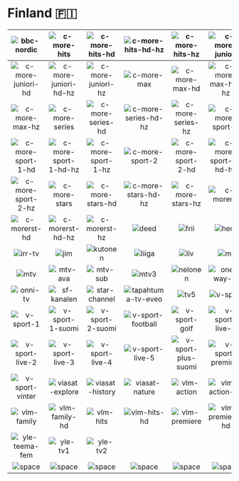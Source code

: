 # Finland 🇫🇮

| ![bbc-nordic] | ![c-more-hits] | ![c-more-hits-hd] | ![c-more-hits-hd-hz] | ![c-more-hits-hz] | ![c-more-juniori] |
|:---:|:---:|:---:|:---:|:---:|:---:|
| ![c-more-juniori-hd] | ![c-more-juniori-hd-hz] | ![c-more-juniori-hz] | ![c-more-max] | ![c-more-max-hd] | ![c-more-max-hd-hz] |
| ![c-more-max-hz] | ![c-more-series] | ![c-more-series-hd] | ![c-more-series-hd-hz] | ![c-more-series-hz] | ![c-more-sport-1] |
| ![c-more-sport-1-hd] | ![c-more-sport-1-hd-hz] | ![c-more-sport-1-hz] | ![c-more-sport-2] | ![c-more-sport-2-hd] | ![c-more-sport-2-hd-hz] |
| ![c-more-sport-2-hz] | ![c-more-stars] | ![c-more-stars-hd] | ![c-more-stars-hd-hz] | ![c-more-stars-hz] | ![c-morerst] |
| ![c-morerst-hd] | ![c-morerst-hd-hz] | ![c-morerst-hz] | ![deed] | ![frii] | ![hero] |
| ![irr-tv] | ![jim] | ![kutonen] | ![liiga] | ![liv] | ![mt] |
| ![mtv] | ![mtv-ava] | ![mtv-sub] | ![mtv3] | ![nelonen] | ![one-way-tv] |
| ![onni-tv] | ![sf-kanalen] | ![star-channel] | ![tapahtuma-tv-eveo] | ![tv5] | ![v-sport] |
| ![v-sport-1] | ![v-sport-1-suomi] | ![v-sport-2-suomi] | ![v-sport-football] | ![v-sport-golf] | ![v-sport-live-1] |
| ![v-sport-live-2] | ![v-sport-live-3] | ![v-sport-live-4] | ![v-sport-live-5] | ![v-sport-plus-suomi] | ![v-sport-premium] |
| ![v-sport-vinter] | ![viasat-explore] | ![viasat-history] | ![viasat-nature] | ![vlm-action] | ![vlm-action-hd] |
| ![vlm-family] | ![vlm-family-hd] | ![vlm-hits] | ![vlm-hits-hd] | ![vlm-premiere] | ![vlm-premiere-hd] |
| ![yle-teema-fem] | ![yle-tv1] | ![yle-tv2] |  |  |  |
| ![space] | ![space] | ![space] | ![space] | ![space] | ![space] |

[bbc-nordic]:bbc-nordic-fi.png
[c-more-hits]:c-more-hits-fi.png
[c-more-hits-hd]:c-more-hits-hd-fi.png
[c-more-hits-hd-hz]:c-more-hits-hd-hz-fi.png
[c-more-hits-hz]:c-more-hits-hz-fi.png
[c-more-juniori]:c-more-juniori-fi.png
[c-more-juniori-hd]:c-more-juniori-hd-fi.png
[c-more-juniori-hd-hz]:c-more-juniori-hd-hz-fi.png
[c-more-juniori-hz]:c-more-juniori-hz-fi.png
[c-more-max]:c-more-max-fi.png
[c-more-max-hd]:c-more-max-hd-fi.png
[c-more-max-hd-hz]:c-more-max-hd-hz-fi.png
[c-more-max-hz]:c-more-max-hz-fi.png
[c-more-series]:c-more-series-fi.png
[c-more-series-hd]:c-more-series-hd-fi.png
[c-more-series-hd-hz]:c-more-series-hd-hz-fi.png
[c-more-series-hz]:c-more-series-hz-fi.png
[c-more-sport-1]:c-more-sport-1-fi.png
[c-more-sport-1-hd]:c-more-sport-1-hd-fi.png
[c-more-sport-1-hd-hz]:c-more-sport-1-hd-hz-fi.png
[c-more-sport-1-hz]:c-more-sport-1-hz-fi.png
[c-more-sport-2]:c-more-sport-2-fi.png
[c-more-sport-2-hd]:c-more-sport-2-hd-fi.png
[c-more-sport-2-hd-hz]:c-more-sport-2-hd-hz-fi.png
[c-more-sport-2-hz]:c-more-sport-2-hz-fi.png
[c-more-stars]:c-more-stars-fi.png
[c-more-stars-hd]:c-more-stars-hd-fi.png
[c-more-stars-hd-hz]:c-more-stars-hd-hz-fi.png
[c-more-stars-hz]:c-more-stars-hz-fi.png
[c-morerst]:c-more-first-fi.png
[c-morerst-hd]:c-more-first-hd-fi.png
[c-morerst-hd-hz]:c-more-first-hd-hz-fi.png
[c-morerst-hz]:c-more-first-hz-fi.png
[deed]:deed-fi.png
[frii]:frii-fi.png
[hero]:hero-fi.png
[irr-tv]:irr-tv-fi.png
[jim]:jim-fi.png
[kutonen]:kutonen-fi.png
[liiga]:liiga-fi.png
[liv]:liv-fi.png
[mt]:mt-fi.png
[mtv]:mtv-fi.png
[mtv-ava]:mtv-ava-fi.png
[mtv-sub]:mtv-sub-fi.png
[mtv3]:mtv3-fi.png
[nelonen]:nelonen-fi.png
[one-way-tv]:one-way-tv-fi.png
[onni-tv]:onni-tv-fi.png
[sf-kanalen]:sf-kanalen-fi.png
[star-channel]:star-channel-fi.png
[tapahtuma-tv-eveo]:tapahtuma-tv-eveo-fi.png
[tv5]:tv5-fi.png
[v-sport]:v-sport-fi.png
[v-sport-1]:v-sport-1-fi.png
[v-sport-1-suomi]:v-sport-1-suomi-fi.png
[v-sport-2-suomi]:v-sport-2-suomi-fi.png
[v-sport-football]:v-sport-football-fi.png
[v-sport-golf]:v-sport-golf-fi.png
[v-sport-live-1]:v-sport-live-1-fi.png
[v-sport-live-2]:v-sport-live-2-fi.png
[v-sport-live-3]:v-sport-live-3-fi.png
[v-sport-live-4]:v-sport-live-4-fi.png
[v-sport-live-5]:v-sport-live-5-fi.png
[v-sport-plus-suomi]:v-sport-plus-suomi-fi.png
[v-sport-premium]:v-sport-premium-fi.png
[v-sport-vinter]:v-sport-vinter-fi.png
[viasat-explore]:viasat-explore-fi.png
[viasat-history]:viasat-history-fi.png
[viasat-nature]:viasat-nature-fi.png
[vlm-action]:v-film-action-fi.png
[vlm-action-hd]:v-film-action-hd-fi.png
[vlm-family]:v-film-family-fi.png
[vlm-family-hd]:v-film-family-hd-fi.png
[vlm-hits]:v-film-hits-fi.png
[vlm-hits-hd]:v-film-hits-hd-fi.png
[vlm-premiere]:v-film-premiere-fi.png
[vlm-premiere-hd]:v-film-premiere-hd-fi.png
[yle-teema-fem]:yle-teema-fem-fi.png
[yle-tv1]:yle-tv1-fi.png
[yle-tv2]:yle-tv2-fi.png

[Space]:../../../misc/space-1500.png "Space"

